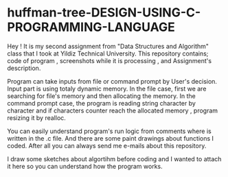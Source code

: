 # huffman-tree-DESIGN-USING-C-PROGRAMMING-LANGUAGE
Hey ! It is my second assignment from "Data Structures and Algorithm" class that I took at Yildiz Technical University. This repository contains; code of program , screenshots while it is processing , and Assignment's description.

Program can take inputs from file or command prompt by User's decision. Input part is using totaly dynamic memory. In the file case, first we are searching for file's memory and then allocating the memory. In the command prompt case, the program is reading string character by character and if characters counter reach the allocated memory , program resizing it by realloc.

You can easily understand program's run logic from comments where is written in the .c file. And there are some paint drawings about functions I coded. After all you can always send me e-mails about this repository.

I draw some sketches about algortihm before coding and I wanted to attach it here so you can understand how the program works.
